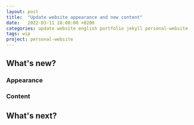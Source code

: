 ```yaml
---
layout: post
title:  "Update website appearance and new content"
date:   2022-03-11 18:00:00 +0200
categories: update website english portfolio jekyll personal-website
tags: wip
project: personal-website
---
```


## What's new?

### Appearance

### Content

## What's next?